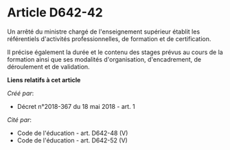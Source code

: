 # Article D642-42

Un arrêté du ministre chargé de l'enseignement supérieur établit les référentiels d'activités professionnelles, de formation
et de certification.

Il précise également la durée et le contenu des stages prévus au cours de la formation ainsi que ses modalités
d'organisation, d'encadrement, de déroulement et de validation.

**Liens relatifs à cet article**

_Créé par_:

  - Décret n°2018-367 du 18 mai 2018 - art. 1

_Cité par_:

  - Code de l'éducation - art. D642-48 (V)
  - Code de l'éducation - art. D642-52 (V)
